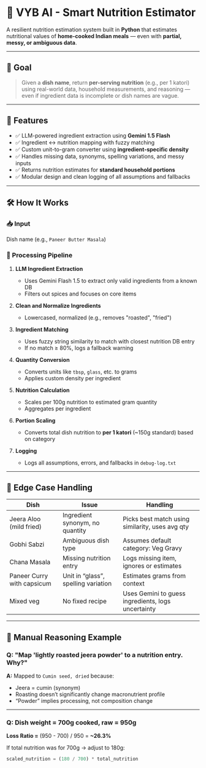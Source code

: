 # 🧠 VYB AI - Smart Nutrition Estimator

A resilient nutrition estimation system built in **Python** that estimates nutritional values of **home-cooked Indian meals** — even with **partial, messy, or ambiguous data**.

---

## 🚀 Goal

> Given a **dish name**, return **per-serving nutrition** (e.g., per 1 katori) using real-world data, household measurements, and reasoning — even if ingredient data is incomplete or dish names are vague.

---

## 🔧 Features

- ✅ LLM-powered ingredient extraction using **Gemini 1.5 Flash**
- ✅ Ingredient ↔ nutrition mapping with fuzzy matching
- ✅ Custom unit-to-gram converter using **ingredient-specific density**
- ✅ Handles missing data, synonyms, spelling variations, and messy inputs
- ✅ Returns nutrition estimates for **standard household portions**
- ✅ Modular design and clean logging of all assumptions and fallbacks

---

## 🛠️ How It Works

### 📥 Input
Dish name (e.g., `Paneer Butter Masala`)

### 🧬 Processing Pipeline

1. **LLM Ingredient Extraction**
   - Uses Gemini Flash 1.5 to extract only valid ingredients from a known DB
   - Filters out spices and focuses on core items

2. **Clean and Normalize Ingredients**
   - Lowercased, normalized (e.g., removes "roasted", "fried")

3. **Ingredient Matching**
   - Uses fuzzy string similarity to match with closest nutrition DB entry
   - If no match ≥ 80%, logs a fallback warning

4. **Quantity Conversion**
   - Converts units like `tbsp`, `glass`, etc. to grams
   - Applies custom density per ingredient

5. **Nutrition Calculation**
   - Scales per 100g nutrition to estimated gram quantity
   - Aggregates per ingredient

6. **Portion Scaling**
   - Converts total dish nutrition to **per 1 katori** (~150g standard) based on category

7. **Logging**
   - Logs all assumptions, errors, and fallbacks in `debug-log.txt`

---

## 🧪 Edge Case Handling

| Dish | Issue | Handling |
|------|-------|----------|
| Jeera Aloo (mild fried) | Ingredient synonym, no quantity | Picks best match using similarity, uses avg qty |
| Gobhi Sabzi | Ambiguous dish type | Assumes default category: Veg Gravy |
| Chana Masala | Missing nutrition entry | Logs missing item, ignores or estimates |
| Paneer Curry with capsicum | Unit in “glass”, spelling variation | Estimates grams from context |
| Mixed veg | No fixed recipe | Uses Gemini to guess ingredients, logs uncertainty |

---

## 🧠 Manual Reasoning Example

### Q: "Map 'lightly roasted jeera powder' to a nutrition entry. Why?"

**A:** Mapped to `Cumin seed, dried` because:
- Jeera = cumin (synonym)
- Roasting doesn’t significantly change macronutrient profile
- “Powder” implies processing, not composition change

---

### Q: Dish weight = 700g cooked, raw = 950g

**Loss Ratio =** (950 - 700) / 950 = **~26.3%**

If total nutrition was for 700g → adjust to 180g:

```python
scaled_nutrition = (180 / 700) * total_nutrition
